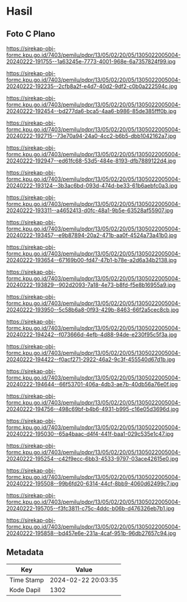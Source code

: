 # Hasil

## Foto C Plano

https://sirekap-obj-formc.kpu.go.id/7403/pemilu/pdpr/13/05/02/20/05/1305022005004-20240222-191755--1a63245e-7773-4001-968e-6a7357824f99.jpg

https://sirekap-obj-formc.kpu.go.id/7403/pemilu/pdpr/13/05/02/20/05/1305022005004-20240222-192235--2cfb8a2f-e4d7-40d2-9df2-c0b0a222594c.jpg

https://sirekap-obj-formc.kpu.go.id/7403/pemilu/pdpr/13/05/02/20/05/1305022005004-20240222-192454--bd277da6-bca5-4aa6-b986-85de385fff0b.jpg

https://sirekap-obj-formc.kpu.go.id/7403/pemilu/pdpr/13/05/02/20/05/1305022005004-20240222-192715--73e70a94-24a0-4cc2-b6b5-dbb1042162a7.jpg

https://sirekap-obj-formc.kpu.go.id/7403/pemilu/pdpr/13/05/02/20/05/1305022005004-20240222-192947--ed61fc68-53d5-484e-8193-dfb7889122d4.jpg

https://sirekap-obj-formc.kpu.go.id/7403/pemilu/pdpr/13/05/02/20/05/1305022005004-20240222-193124--3b3ac6bd-093d-474d-be33-61b6aebfc0a3.jpg

https://sirekap-obj-formc.kpu.go.id/7403/pemilu/pdpr/13/05/02/20/05/1305022005004-20240222-193311--a4652413-d0fc-48a1-9b5e-63528af55907.jpg

https://sirekap-obj-formc.kpu.go.id/7403/pemilu/pdpr/13/05/02/20/05/1305022005004-20240222-193457--e9b87894-20a2-471b-aa0f-4524a73a41b0.jpg

https://sirekap-obj-formc.kpu.go.id/7403/pemilu/pdpr/13/05/02/20/05/1305022005004-20240222-193654--67169b00-fd47-47b1-b78e-a2d6a34b2138.jpg

https://sirekap-obj-formc.kpu.go.id/7403/pemilu/pdpr/13/05/02/20/05/1305022005004-20240222-193829--902d2093-7a18-4e73-b8fd-f5e8b16955a9.jpg

https://sirekap-obj-formc.kpu.go.id/7403/pemilu/pdpr/13/05/02/20/05/1305022005004-20240222-193950--5c58b6a8-0f93-429b-8463-66f2a5cec8cb.jpg

https://sirekap-obj-formc.kpu.go.id/7403/pemilu/pdpr/13/05/02/20/05/1305022005004-20240222-194242--f073666d-4efb-4d88-94de-e230f95c5f3a.jpg

https://sirekap-obj-formc.kpu.go.id/7403/pemilu/pdpr/13/05/02/20/05/1305022005004-20240222-194422--f0acf271-2922-46a2-9c3f-455540d67d1b.jpg

https://sirekap-obj-formc.kpu.go.id/7403/pemilu/pdpr/13/05/02/20/05/1305022005004-20240222-194644--66f53701-406a-4db3-ae7b-40db56a76e0f.jpg

https://sirekap-obj-formc.kpu.go.id/7403/pemilu/pdpr/13/05/02/20/05/1305022005004-20240222-194756--498c69bf-b4b6-4931-b995-c16e05d3696d.jpg

https://sirekap-obj-formc.kpu.go.id/7403/pemilu/pdpr/13/05/02/20/05/1305022005004-20240222-195030--65a4baac-d4f4-441f-baa1-029c535e1c47.jpg

https://sirekap-obj-formc.kpu.go.id/7403/pemilu/pdpr/13/05/02/20/05/1305022005004-20240222-195254--c42f9ecc-6bb3-4533-9797-03ace42615e0.jpg

https://sirekap-obj-formc.kpu.go.id/7403/pemilu/pdpr/13/05/02/20/05/1305022005004-20240222-195508--99b6fd20-6314-44cf-8bb9-4060d62499c7.jpg

https://sirekap-obj-formc.kpu.go.id/7403/pemilu/pdpr/13/05/02/20/05/1305022005004-20240222-195705--f3fc3811-c75c-4ddc-b06b-d476326eb7b1.jpg

https://sirekap-obj-formc.kpu.go.id/7403/pemilu/pdpr/13/05/02/20/05/1305022005004-20240222-195858--bd457e6e-231a-4caf-951b-96db27657c94.jpg


## Metadata

| Key        | Value               |
| ---------- | ------------------- |
| Time Stamp | 2024-02-22 20:03:35 |
| Kode Dapil | 1302                |




